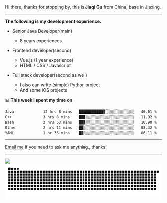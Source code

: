 Hi there, thanks for stopping by, this is **Jiaqi Gu** from China, base in Jiaxing.

---

**The following is my development experience.**

- Senior Java Developer(main)
  - 8 years experiences

- Frontend developer(second)
  - Vue.js (1 year experience)
  - HTML / CSS / Javascript
  
- Full stack developer(second as well)
  - I also can write (simple) Python project
  - And some iOS projects

📊 **This week I spent my time on**
<!--START_SECTION:waka-->

```txt
Java             12 hrs 8 mins   ███████████▓░░░░░░░░░░░░░   46.01 %
C++              3 hrs 8 mins    ███░░░░░░░░░░░░░░░░░░░░░░   11.92 %
Bash             2 hrs 53 mins   ██▓░░░░░░░░░░░░░░░░░░░░░░   10.98 %
Other            2 hrs 11 mins   ██░░░░░░░░░░░░░░░░░░░░░░░   08.32 %
YAML             1 hr 36 mins    █▓░░░░░░░░░░░░░░░░░░░░░░░   06.11 %
```

<!--END_SECTION:waka-->

---

[Email me](mailto:htk2klwgr@mozmail.com?subject=Hiring_from_GitHub) if you need to ask me anything., thanks!

---

![]( https://visitor-badge.glitch.me/badge?page_id=githubgujiaqi)
![]( https://github.com/droid-Q/droid-Q/raw/output/github-contribution-grid-snake.svg#gh-dark-mode-only)
